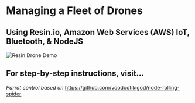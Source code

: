 
# Managing a Fleet of Drones
## Using Resin.io, Amazon Web Services (AWS) IoT, Bluetooth, & NodeJS

![Resin Drone Demo](http://s3.amazonaws.com/lucy-devops/resin-drone.png "Resin Drone Demo")

## For step-by-step instructions, visit...

*Parrot control based on*
https://github.com/voodootikigod/node-rolling-spider